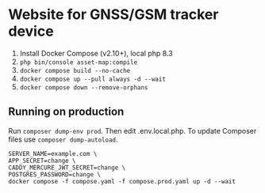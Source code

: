 # Website  for GNSS/GSM tracker device

1. Install Docker Compose (v2.10+), local php 8.3
2. `php bin/console asset-map:compile`
3. `docker compose build --no-cache`
4. `docker compose up --pull always -d --wait`
5. `docker compose down --remove-orphans`

## Running on production

Run `composer dump-env prod`. Then edit .env.local.php. 
To update Composer files use `composer dump-autoload`.

```shell
SERVER_NAME=example.com \
APP_SECRET=change \
CADDY_MERCURE_JWT_SECRET=change \
POSTGRES_PASSWORD=change \
docker compose -f compose.yaml -f compose.prod.yaml up -d --wait
```

